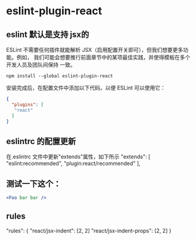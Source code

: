 # eslint-plugin-react

## eslint 默认是支持 jsx的
ESLint 不需要任何插件就能解析 JSX（启用配置开关即可），但我们想要更多功能。例如，
我们可能会想要推行前面章节中的某项最佳实践，并使得模板在多个开发人员及团队间保持
一致。

```shell
npm install --global eslint-plugin-react
```

安装完成后，在配置文件中添加以下代码，以便 ESLint 可以使用它：
```json
{
  "plugins": [
   "react"
  ]
}
```

## eslintrc 的配置更新
在.eslintrc 文件中更新"extends"属性，如下所示
"extends": [
 "eslint:recommended",
 "plugin:react/recommended"
], 

## 测试一下这个：
```jsx
<Foo bar bar /> 
```

## rules
"rules": {
 "react/jsx-indent": [2, 2]
 "react/jsx-indent-props": [2, 2] 
} 
